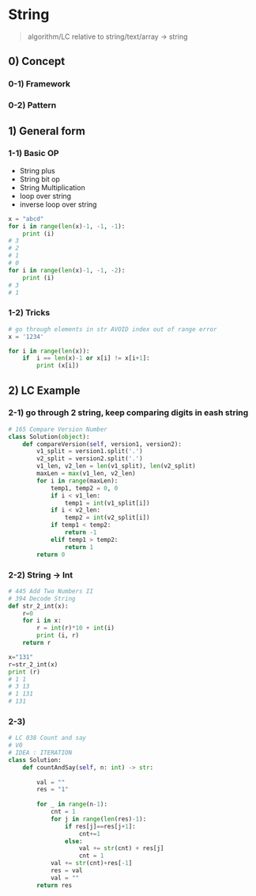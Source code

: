 # String 

> algorithm/LC relative to string/text/array -> string

## 0) Concept  

### 0-1) Framework

### 0-2) Pattern

## 1) General form

### 1-1) Basic OP
- String plus
- String bit op
- String Multiplication
- loop over string
- inverse loop over string
```python
x = "abcd"
for i in range(len(x)-1, -1, -1):
    print (i)
# 3
# 2
# 1
# 0
for i in range(len(x)-1, -1, -2):
    print (i)
# 3
# 1
```

### 1-2) Tricks
```python
# go through elements in str AVOID index out of range error
x = '1234'

for i in range(len(x)):
    if  i == len(x)-1 or x[i] != x[i+1]:
        print (x[i])
```

## 2) LC Example

### 2-1) go through 2 string, keep comparing digits in eash string
```python
# 165 Compare Version Number
class Solution(object):
    def compareVersion(self, version1, version2):
        v1_split = version1.split('.')
        v2_split = version2.split('.')
        v1_len, v2_len = len(v1_split), len(v2_split)
        maxLen = max(v1_len, v2_len)
        for i in range(maxLen):
            temp1, temp2 = 0, 0
            if i < v1_len:
                temp1 = int(v1_split[i])
            if i < v2_len:
                temp2 = int(v2_split[i])
            if temp1 < temp2:
                return -1
            elif temp1 > temp2:
                return 1
        return 0
```

### 2-2) String -> Int
```python
# 445 Add Two Numbers II
# 394 Decode String
def str_2_int(x):
    r=0
    for i in x:
        r = int(r)*10 + int(i)
        print (i, r)
    return r

x="131"
r=str_2_int(x)
print (r)
# 1 1
# 3 13
# 1 131
# 131
```

### 2-3)
```python
# LC 038 Count and say
# V0
# IDEA : ITERATION
class Solution:
    def countAndSay(self, n: int) -> str:
        
        val = ""
        res = "1"
        
        for _ in range(n-1):
            cnt = 1
            for j in range(len(res)-1):
                if res[j]==res[j+1]:
                    cnt+=1
                else:
                    val += str(cnt) + res[j]
                    cnt = 1
            val += str(cnt)+res[-1]
            res = val
            val = ""
        return res
```